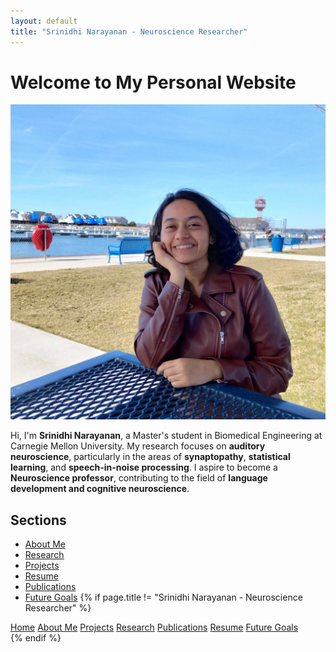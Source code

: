```yaml
---
layout: default
title: "Srinidhi Narayanan - Neuroscience Researcher"
---
```

# Welcome to My Personal Website

![Profile Picture](photo_me.jpg)

Hi, I'm **Srinidhi Narayanan**, a Master's student in Biomedical Engineering at Carnegie Mellon University. My research focuses on **auditory neuroscience**, particularly in the areas of **synaptopathy**, **statistical learning**, and **speech-in-noise processing**. I aspire to become a **Neuroscience professor**, contributing to the field of **language development and cognitive neuroscience**.

## Sections
- [About Me](about.md)
- [Research](research.md)
- [Projects](projects.md)
- [Resume](resume.md)
- [Publications](publications.md)
- [Future Goals](futuregoals.md)
{% if page.title != "Srinidhi Narayanan - Neuroscience Researcher" %}
<nav>
  <a href="/index.html">Home</a>
  <a href="/about.html">About Me</a>
  <a href="/projects.html">Projects</a>
  <a href="/research.html">Research</a>
  <a href="/publications.html">Publications</a>
  <a href="/resume.html">Resume</a>
  <a href="/futuregoals.html">Future Goals</a>
</nav>
{% endif %}
